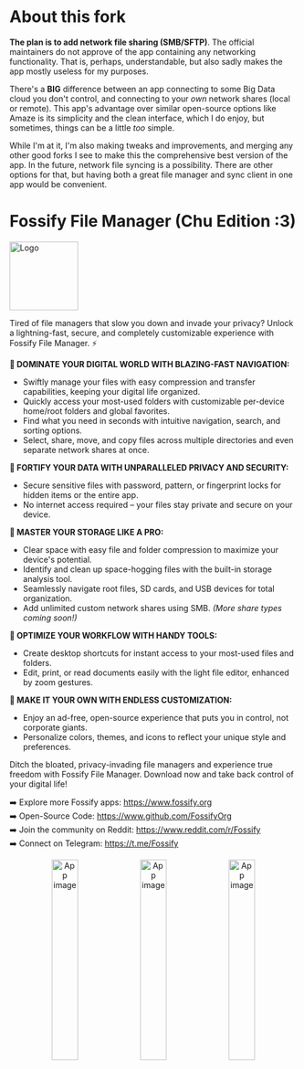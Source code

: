 # About this fork

**The plan is to add network file sharing (SMB/SFTP)**. The official maintainers do not approve of the app containing any networking functionality. That is, perhaps, understandable, but also sadly makes the app mostly useless for my purposes.

There's a **BIG** difference between an app connecting to some Big Data cloud you don't control, and connecting to your *own* network shares (local or remote). This app's advantage over similar open-source options like Amaze is its simplicity and the clean interface, which I do enjoy, but sometimes, things can be a little *too* simple.

While I'm at it, I'm also making tweaks and improvements, and merging any other good forks I see to make this the comprehensive best version of the app. In the future, network file syncing is a possibility. There are other options for that, but having both a great file manager and sync client in one app would be convenient.

# Fossify File Manager (Chu Edition :3)

<img alt="Logo" src="graphics/icon.webp" width="120"/>

<!-- <a href='https://play.google.com/store/apps/details?id=org.fossify.filemanager'><img alt='Get it on Google Play' src='https://play.google.com/intl/en_us/badges/static/images/badges/en_badge_web_generic.png' height=80/></a> <a href="https://f-droid.org/packages/org.fossify.filemanager/"><img src="https://fdroid.gitlab.io/artwork/badge/get-it-on-en.svg" alt="Get it on F-Droid" height=80/></a> <a href="https://apt.izzysoft.de/fdroid/index/apk/org.fossify.filemanager"><img src="https://gitlab.com/IzzyOnDroid/repo/-/raw/master/assets/IzzyOnDroid.png" alt="Get it on IzzyOnDroid" height=80/></a> -->

Tired of file managers that slow you down and invade your privacy? Unlock a lightning-fast, secure, and completely customizable experience with Fossify File Manager. ⚡

**🚀 DOMINATE YOUR DIGITAL WORLD WITH BLAZING-FAST NAVIGATION:**
 - Swiftly manage your files with easy compression and transfer capabilities, keeping your digital life organized.
 - Quickly access your most-used folders with customizable per-device home/root folders and global favorites.
 - Find what you need in seconds with intuitive navigation, search, and sorting options.
 - Select, share, move, and copy files across multiple directories and even separate network shares at once.

**🔐 FORTIFY YOUR DATA WITH UNPARALLELED PRIVACY AND SECURITY:**
 - Secure sensitive files with password, pattern, or fingerprint locks for hidden items or the entire app.
 - No internet access required – your files stay private and secure on your device.

**💾 MASTER YOUR STORAGE LIKE A PRO:**
 - Clear space with easy file and folder compression to maximize your device's potential.
 - Identify and clean up space-hogging files with the built-in storage analysis tool.
 - Seamlessly navigate root files, SD cards, and USB devices for total organization.
 - Add unlimited custom network shares using SMB. *(More share types coming soon!)*

**📁 OPTIMIZE YOUR WORKFLOW WITH HANDY TOOLS:**
 - Create desktop shortcuts for instant access to your most-used files and folders.
 - Edit, print, or read documents easily with the light file editor, enhanced by zoom gestures.

**🌈 MAKE IT YOUR OWN WITH ENDLESS CUSTOMIZATION:**
 - Enjoy an ad-free, open-source experience that puts you in control, not corporate giants.
 - Personalize colors, themes, and icons to reflect your unique style and preferences.

Ditch the bloated, privacy-invading file managers and experience true freedom with Fossify File Manager. Download now and take back control of your digital life!

➡️ Explore more Fossify apps: https://www.fossify.org<br>
➡️ Open-Source Code: https://www.github.com/FossifyOrg<br>
➡️ Join the community on Reddit: https://www.reddit.com/r/Fossify<br>
➡️ Connect on Telegram: https://t.me/Fossify

<div align="center">
<img alt="App image" src="fastlane/metadata/android/en-US/images/phoneScreenshots/1_en-US.png" width="30%">
<img alt="App image" src="fastlane/metadata/android/en-US/images/phoneScreenshots/3_en-US.png" width="30%">
<img alt="App image" src="fastlane/metadata/android/en-US/images/phoneScreenshots/4_en-US.png" width="30%">
</div>